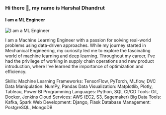 ### Hi there 👋, my name is Harshal Dhandrut
#### I am a ML Engineer 
![I am a ML Engineer ](https://arturssmirnovs.github.io/github-profile-readme-generator/images/banner.png)

I am a Machine Learning Engineer with a passion for solving real-world problems using data-driven approaches. While my journey started in Mechanical Engineering, my curiosity led me to explore the fascinating world of machine learning and deep learning. Throughout my career, I've had the privilege of working in supply chain operations and new product introduction, where I've learned the importance of optimization and efficiency.

Skills: 
Machine Learning Frameworks: TensorFlow, PyTorch, MLflow, DVC 
Data Manipulation: NumPy, Pandas Data Visualization: Matplotlib, Plotly, Tableau, Power BI 
Programming Languages: Python, SQL CI/CD Tools: Git, Docker, Jenkins 
Cloud Services: AWS (EC2, S3, Sagemaker) 
Big Data Tools: Kafka, Spark 
Web Development: Django, Flask Database Management: PostgreSQL, MongoDB






